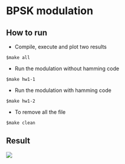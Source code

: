 # BPSK modulation
## How to run
* Compile, execute and plot two results
```
$make all
```
* Run the modulation without hamming code
```
$make hw1-1
```
* Run the modulation with hamming code
```
$make hw1-2
```
* To remove all the file
```
$make clean
```
## Result
![](https://i.imgur.com/i2ofSpq.png)
